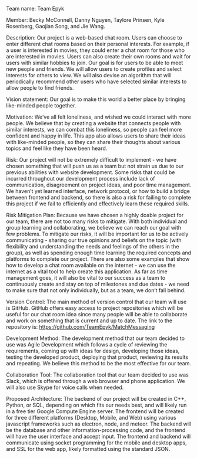 Team name: Team Epyk

Member: Becky McConnell, Danny Nguyen, Taylore Prinsen, Kyle Rosenberg, Gaojian Song, and Jie Wang.

Description:  Our project is a web-based chat room. Users can choose to enter different chat rooms based on their personal interests. For example, if a user is interested in movies, they could enter a chat room for those who are interested in movies. Users can also create their own rooms and wait for users with similar hobbies to join. Our goal is for users to be able to meet new people and friends. 
    We will allow users to create profiles and select interests for others to view. We will also devise an algorithm that will periodically recommend other users who have selected similar interests to allow people to find friends. 

Vision statement: Our goal is to make this world a better place by bringing like-minded people together. 

Motivation: We’ve all felt loneliness, and wished we could interact with more people. We believe that by creating a website that connects people with similar interests, we can combat this loneliness, so people can feel more confident and happy in life. This app also allows users to share their ideas with like-minded people, so they can share their thoughts about various topics and feel like they have been heard.

Risk: Our project will not be extremely difficult to implement - we have chosen something that will push us as a team but not strain us due to our previous abilities with website development. Some risks that could be incurred throughout our development process include lack of communication, disagreement on project ideas, and poor time management. We haven’t yet learned interface, network protocol, or how to build a bridge between frontend and backend, so there is also a risk for failing to complete this project if we fail to efficiently and effectively learn these required skills.

Risk Mitigation Plan: Because we have chosen a highly doable project for our team, there are not too many risks to mitigate. With both individual and group learning and collaborating, we believe we can reach our goal with few problems. To mitigate our risks, it will be important for us to be actively communicating - sharing our true opinions and beliefs on the topic (with flexibility and understanding the needs and feelings of the others in the group), as well as spending enough time learning the required concepts and platforms to complete our project. There are also some examples that show how to develop a chat room available on the internet - we can use the internet as a vital tool to help create this application. As far as time management goes, it will also be vital to our success as a team to continuously create and stay on top of milestones and due dates - we need to make sure that not only individually, but as a team, we don’t fall behind.

Version Control: The main method of version control that our team will use is GitHub. GitHub offers easy access to project repositories which will be useful for our chat room idea since many people will be able to collaborate and work on something that is current and up to date. The link to the repository is: https://github.com/TeamEpyk/MatchMessaging

Development Method: The development method that our team decided to use was Agile Development which follows a cycle of reviewing the requirements, coming up with ideas for design, developing those ideas, testing the developed product, deploying that  product, reviewing its results and repeating. We believe this method to be the most effective for our team.

Collaboration Tool: The collaboration tool that our team decided to use was Slack, which is offered through a web browser and phone application. We will also use Skype for voice calls when needed.

Proposed Architecture: The backend of our project will be created in C++, Python, or SQL, depending on which fits our needs best, and will likely run in a free tier Google Compute Engine server. The frontend will be created for three different platforms (Desktop, Mobile, and Web) using various javascript frameworks such as electron, node, and meteor. The backend will be the database and other information-processing code, and the frontend will have the user interface and accept input. The frontend and backend will communicate using socket programming for the mobile and desktop apps, and SSL for the web app, likely formatted using the standard JSON.

